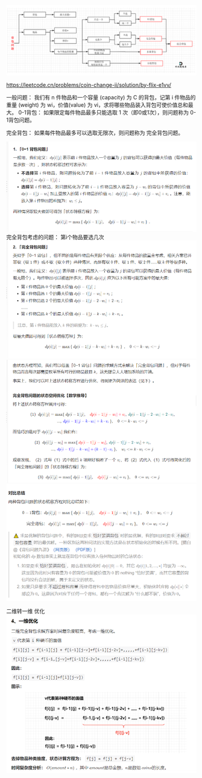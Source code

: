 ![avatar](./1.png)


https://leetcode.cn/problems/coin-change-ii/solution/by-flix-e1vv/

一般问题： 我们有 n 件物品和一个容量 (capacity) 为 C 的背包，记第 
i 件物品的重量 (weight) 为 wi，价值(value) 为 vi，求将哪些物品装入背包可使价值总和最大。
0-1背包： 如果限定每件物品最多只能选取 1 次（即0或1次），则问题称为 0-1背包问题。

完全背包： 如果每件物品最多可以选取无限次，则问题称为 完全背包问题。

![avatar](./2.png)
完全背包考虑的问题：
第i个物品要选几次
![avatar](./3.png)
![avatar](./4.png)
![avatar](./5.png)


二维转一维 优化
![avatar](./10.png)
